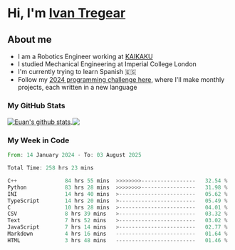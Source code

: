 # Hi, I'm [Ivan Tregear](https://www.linkedin.com/in/ivantregear/)

## About me

* I am a Robotics Engineer working at [KAIKAKU](https://github.com/KAIKAKU-AI)
* I studied Mechanical Engineering at Imperial College London
* I'm currently trying to learn Spanish :es:
* Follow my [2024 programming challenge here](https://github.com/ITregear?tab=repositories), where I'll make monthly projects, each written in a new language


### My GitHub Stats

<a href="#my-github-stats">
  <img align="center" src="https://github-readme-stats.vercel.app/api?username=itregear&count_private=true&show_icons=true&include_all_commits=true&theme=material-palenight" alt="Euan's github stats" />
</a>

<a href="#my-github-stats">
  <img align="center" src="https://github-readme-stats.vercel.app/api/top-langs/?username=itregear&layout=compact&theme=material-palenight" />
</a>

### My Week in Code
<!--START_SECTION:waka-->

```rust
From: 14 January 2024 - To: 03 August 2025

Total Time: 258 hrs 23 mins

C++               84 hrs 55 mins  >>>>>>>>-----------------   32.54 %
Python            83 hrs 28 mins  >>>>>>>>-----------------   31.98 %
INI               14 hrs 40 mins  >------------------------   05.62 %
TypeScript        14 hrs 20 mins  >------------------------   05.49 %
C                 10 hrs 28 mins  >------------------------   04.01 %
CSV               8 hrs 39 mins   >------------------------   03.32 %
Text              7 hrs 52 mins   >------------------------   03.02 %
JavaScript        7 hrs 14 mins   >------------------------   02.77 %
Markdown          4 hrs 16 mins   -------------------------   01.64 %
HTML              3 hrs 48 mins   -------------------------   01.46 %
```

<!--END_SECTION:waka-->
